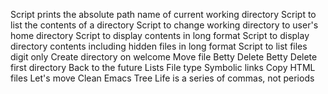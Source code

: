Script prints the absolute path name of current working directory
Script to list the contents of a directory
Script to change working directory to user's home directory
Script to display contents in long format
Script to display directory contents including hidden files in long format
Script to list files digit only
Create directory on welcome
Move file Betty
Delete Betty
Delete first directory
Back to the future
Lists
File type
Symbolic links
Copy HTML files
Let's move
Clean Emacs
Tree
Life is a series of commas, not periods
